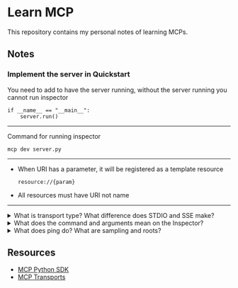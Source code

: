 # Learn MCP
This repository contains my personal notes of learning MCPs.

## Notes
### Implement the server in Quickstart
You need to add to have the server running, without the server running you cannot run inspector
```
if __name__ == "__main__":
    server.run()
```
----------------
Command for running inspector
```
mcp dev server.py
```
-----------
- When URI has a parameter, it will be registered as a template resource
    ```
    resource://{param}
    ```
- All resources must have URI not name
-------------------
<details>
<summary>What is transport type? What difference does STDIO and SSE make?</summary>
???
</details>

<details>
<summary>What does the command and arguments mean on the Inspector?</summary>
I ran with default settings

```
uv run --with mcp mcp run server.py
```
<p style="color: red; font-weight: bold;">Maybe <a href="https://modelcontextprotocol.io/docs/concepts/transports">MCP Transports</a> in resources will have the answer to this</p>

???
</details>

<details>
<summary>What does ping do? What are sampling and roots?</summary>

???
</details>

## Resources
- [MCP Python SDK](https://github.com/modelcontextprotocol/python-sdk?tab=readme-ov-file#quickstart)
- [MCP Transports](https://modelcontextprotocol.io/docs/concepts/transports)